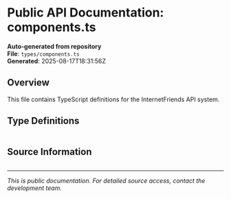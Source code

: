 # Public API Documentation: components.ts

**Auto-generated from repository**  
**File**: `types/components.ts`  
**Generated**: 2025-08-17T18:31:56Z

## Overview

This file contains TypeScript definitions for the InternetFriends API system.

## Type Definitions

```typescript

```

## Source Information

```json

```

---
*This is public documentation. For detailed source access, contact the development team.*
